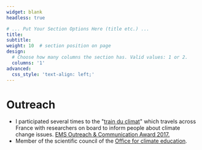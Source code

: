 ```yaml
---
widget: blank
headless: true

# ... Put Your Section Options Here (title etc.) ...
title: 
subtitle:
weight: 10  # section position on page
design:
  # Choose how many columns the section has. Valid values: 1 or 2.
  columns: '1'
advanced:
  css_style: 'text-align: left;'
---
```


# Outreach

- I participated several times to the "[train du climat](https://trainduclimat.fr/)" which travels across France with researchers on board to inform people about climate change issues. [EMS Outreach & Communication Award 2017.](http://www.emetsoc.org/wp-content/uploads/2017/10/oc2017_train-du-climat.pdf)
- Member of the scientific council of the [Office for climate education](https://www.oce.global/).




